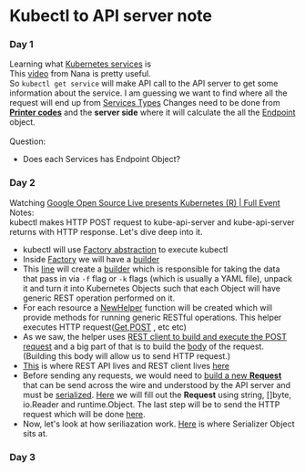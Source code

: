 # Kubectl to API server note

### Day 1
Learning what [Kubernetes services](https://kubernetes.io/docs/concepts/services-networking/service/#motivation) is </br>
This [video](https://www.youtube.com/watch?v=T4Z7visMM4E) from Nana is pretty useful. </br>
So `kubectl get service` will make API call to the API server to get some information about the service. I am guessing
we want to find where all the request will end up from [Services Types](https://kubernetes.io/docs/concepts/services-networking/service/#publishing-services-service-types) Changes need to be done from **[Printer codes](https://github.com/kubernetes/cli-runtime/tree/master/pkg/printers)** and the **server side** where it will calculate the all the [Endpoint](https://kubernetes.io/docs/concepts/services-networking/service/#services-without-selectors) object. 
</br>
</br>
Question:
* Does each Services has Endpoint Object? 

### Day 2
Watching  [Google Open Source Live presents Kubernetes (R) | Full Event](https://www.youtube.com/watch?v=60fnBk14ifc) <br>
Notes: <br>
kubectl makes HTTP POST request to kube-api-server and kube-api-server returns with HTTP response. Let's dive deep into it.
* kubectl will use [Factory abstraction](https://github.com/kubernetes/kubernetes/blob/7cea81ce34c4aa7d0e952d7f9957db254e3fbc83/staging/src/k8s.io/kubectl/pkg/cmd/util/factory.go#L40) to execute kubectl
* Inside [Factory](https://github.com/kubernetes/kubernetes/blob/7cea81ce34c4aa7d0e952d7f9957db254e3fbc83/staging/src/k8s.io/kubectl/pkg/cmd/util/factory.go#L40) we will have a [builder](https://github.com/kubernetes/kubernetes/blob/7cea81ce34c4aa7d0e952d7f9957db254e3fbc83/staging/src/k8s.io/kubectl/pkg/cmd/util/factory.go#L54) 
* This [line](https://github.com/kubernetes/kubernetes/blob/7cea81ce34c4aa7d0e952d7f9957db254e3fbc83/staging/src/k8s.io/kubectl/pkg/cmd/create/create.go#L252) will create a [builder](https://github.com/kubernetes/kubernetes/blob/7cea81ce34c4aa7d0e952d7f9957db254e3fbc83/staging/src/k8s.io/kubectl/pkg/cmd/util/factory.go#L54) which is responsible for taking the data that pass in via `-f` flag or `-k` flags (which is usually a YAML file), unpack it and turn it into Kubernetes Objects such that each Object will have generic REST operation performed on it.
* For each resource a [NewHelper](https://github.com/kubernetes/kubernetes/blob/7cea81ce34c4aa7d0e952d7f9957db254e3fbc83/staging/src/k8s.io/kubectl/pkg/cmd/create/create.go#L286) function will be created which will provide methods for running generic RESTful operations. This helper executes HTTP request([Get](https://github.com/kubernetes/kubernetes/blob/7cea81ce34c4aa7d0e952d7f9957db254e3fbc83/staging/src/k8s.io/cli-runtime/pkg/resource/helper.go#L78),[POST](https://github.com/kubernetes/kubernetes/blob/7cea81ce34c4aa7d0e952d7f9957db254e3fbc83/staging/src/k8s.io/cli-runtime/pkg/resource/helper.go#L167) , etc etc)
* As we saw, the helper uses [REST client to build and execute the POST request](https://github.com/kubernetes/kubernetes/blob/7cea81ce34c4aa7d0e952d7f9957db254e3fbc83/staging/src/k8s.io/cli-runtime/pkg/resource/helper.go#L167) and a big part of that is to build the [body](https://github.com/kubernetes/kubernetes/blob/7cea81ce34c4aa7d0e952d7f9957db254e3fbc83/staging/src/k8s.io/cli-runtime/pkg/resource/helper.go#L171) of the request. (Building this body will allow us to send HTTP request.)
* [This](https://github.com/kubernetes/kubernetes/tree/master/staging/src/k8s.io/client-go/rest) is where REST API lives and REST client lives [here](https://github.com/kubernetes/kubernetes/blob/master/staging/src/k8s.io/client-go/rest/client.go) 
* Before sending any requests, we would need to [build a new **Request**](https://github.com/kubernetes/kubernetes/blob/7cea81ce34c4aa7d0e952d7f9957db254e3fbc83/staging/src/k8s.io/client-go/rest/client.go#L170) that can be send across the wire and understood by the API server and must be [serialized](https://github.com/kubernetes/kubernetes/blob/d88d9ac3b4eff86de439d65558a918a4d5fe962d/staging/src/k8s.io/client-go/rest/request.go#L453). [Here](https://github.com/kubernetes/kubernetes/blob/d88d9ac3b4eff86de439d65558a918a4d5fe962d/staging/src/k8s.io/client-go/rest/request.go#L425) we will fill out the **Request** using string, []byte, io.Reader and runtime.Object. The last step will be to send the HTTP request which will be done [here](https://github.com/kubernetes/kubernetes/blob/d88d9ac3b4eff86de439d65558a918a4d5fe962d/staging/src/k8s.io/client-go/rest/request.go#L978).
* Now, let's look at how seriliazation work. [Here](https://github.com/kubernetes/kubernetes/blob/d88d9ac3b4eff86de439d65558a918a4d5fe962d/staging/src/k8s.io/apimachinery/pkg/runtime/interfaces.go#L86) is where Serializer Object sits at.

### Day 3



